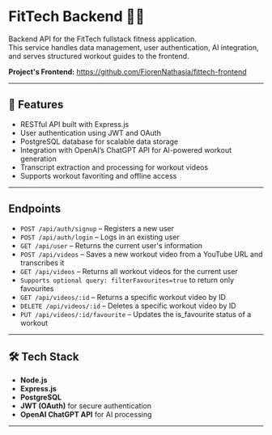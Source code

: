 # FitTech Backend 🏋️‍♂️

Backend API for the FitTech fullstack fitness application.  
This service handles data management, user authentication, AI integration, and serves structured workout guides to the frontend.

**Project's Frontend:** https://github.com/FiorenNathasia/fittech-frontend

---

## 🚀 Features

- RESTful API built with Express.js
- User authentication using JWT and OAuth
- PostgreSQL database for scalable data storage
- Integration with OpenAI’s ChatGPT API for AI-powered workout generation
- Transcript extraction and processing for workout videos
- Supports workout favoriting and offline access

---

## Endpoints

- `POST /api/auth/signup` – Registers a new user
- `POST /api/auth/login` – Logs in an existing user
- `GET /api/user` – Returns the current user's information
- `POST /api/videos` – Saves a new workout video from a YouTube URL and transcribes it
- `GET /api/videos` – Returns all workout videos for the current user
- `Supports optional query: filterFavourites=true` to return only favourites
- `GET /api/videos/:id` – Returns a specific workout video by ID
- `DELETE /api/videos/:id` – Deletes a specific workout video by ID
- `PUT /api/videos/:id/favourite` – Updates the is_favourite status of a workout

---

## 🛠️ Tech Stack

- **Node.js**
- **Express.js**
- **PostgreSQL**
- **JWT (OAuth)** for secure authentication
- **OpenAI ChatGPT API** for AI processing

---
